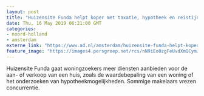 ```yaml
---
layout: post
title: "Huizensite Funda helpt koper met taxatie, hypotheek en reistijd"
date: Thu, 16 May 2019 06:21:00 GMT
categories: 
- noord-holland 
- amsterdam 
externe_link: "https://www.ad.nl/amsterdam/huizensite-funda-helpt-koper-met-taxatie-hypotheek-en-reistijd~a749c613/"
feature_image: "https://images4.persgroep.net/rcs/nN9iEo0zgFeUvdXmQCymJ1HDX0s/diocontent/148494661/_fitwidth/400/?appId=21791a8992982cd8da851550a453bd7f&quality=0.7"
---
```


Huizensite Funda gaat woningzoekers meer diensten aanbieden voor de aan- of verkoop van een huis, zoals de waardebepaling van een woning of het onderzoeken van hypotheek­mogelijkheden. Sommige makelaars vrezen concurrentie.
